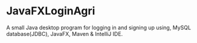 # JavaFXLoginAgri
A small Java desktop program for logging in and signing up using, MySQL database(JDBC),  JavaFX, Maven &amp; IntelliJ IDE. 

